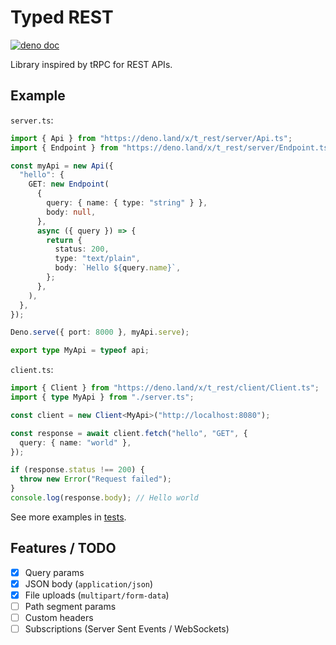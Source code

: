 # Typed REST

[![deno doc](https://doc.deno.land/badge.svg)](https://deno.land/x/t_rest?doc)

Library inspired by tRPC for REST APIs.

## Example

`server.ts`:

```ts
import { Api } from "https://deno.land/x/t_rest/server/Api.ts";
import { Endpoint } from "https://deno.land/x/t_rest/server/Endpoint.ts";

const myApi = new Api({
  "hello": {
    GET: new Endpoint(
      {
        query: { name: { type: "string" } },
        body: null,
      },
      async ({ query }) => {
        return {
          status: 200,
          type: "text/plain",
          body: `Hello ${query.name}`,
        };
      },
    ),
  },
});

Deno.serve({ port: 8000 }, myApi.serve);

export type MyApi = typeof api;
```

`client.ts`:

```ts
import { Client } from "https://deno.land/x/t_rest/client/Client.ts";
import { type MyApi } from "./server.ts";

const client = new Client<MyApi>("http://localhost:8080");

const response = await client.fetch("hello", "GET", {
  query: { name: "world" },
});

if (response.status !== 200) {
  throw new Error("Request failed");
}
console.log(response.body); // Hello world
```

See more examples in [tests](./mod.test.ts).

## Features / TODO

- [x] Query params
- [x] JSON body (`application/json`)
- [x] File uploads (`multipart/form-data`)
- [ ] Path segment params
- [ ] Custom headers
- [ ] Subscriptions (Server Sent Events / WebSockets)
